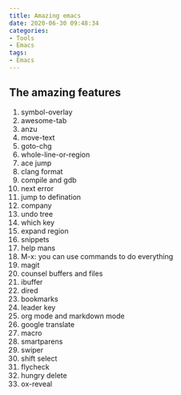 ```yaml
---
title: Amazing emacs
date: 2020-06-30 09:48:34
categories:
- Tools
- Emacs
tags:
- Emacs
---
```


## The amazing features
1. symbol-overlay
1. awesome-tab
1. anzu
1. move-text
1. goto-chg
1. whole-line-or-region
1. ace jump
1. clang format
1. compile and gdb
1. next error
1. jump to defination
1. company
1. undo tree
1. which key
1. expand region
1. snippets
1. help mans
1. M-x: you can use commands to do everything
1. magit
1. counsel buffers and files
1. ibuffer
1. dired
1. bookmarks
1. leader key
1. org mode and markdown mode
1. google translate
1. macro
1. smartparens
1. swiper
1. shift select
1. flycheck
1. hungry delete
1. ox-reveal
